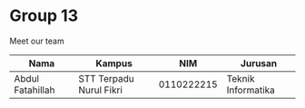 # Group 13

Meet our team

| Nama      | Kampus   | NIM                                                    | Jurusan                                                                             |
| ------------------ | ------------ | -------------------------------------------------------------- | ----------------------------------------------------------------------------------------- |
| Abdul Fatahillah   | STT Terpadu Nurul Fikri | 0110222215            | Teknik Informatika                        |

